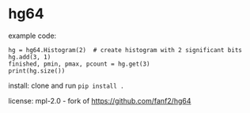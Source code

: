 # hg64

example code:

```
hg = hg64.Histogram(2)  # create histogram with 2 significant bits
hg.add(3, 1)
finished, pmin, pmax, pcount = hg.get(3)
print(hg.size())
```

install:  clone and run `pip install .`

license: mpl-2.0 - fork of https://github.com/fanf2/hg64
